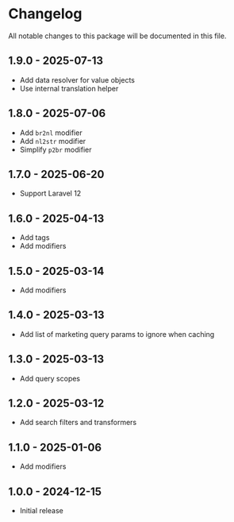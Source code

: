 # Changelog

All notable changes to this package will be documented in this file.

## 1.9.0 - 2025-07-13

- Add data resolver for value objects
- Use internal translation helper

## 1.8.0 - 2025-07-06

- Add `br2nl` modifier
- Add `nl2str` modifier
- Simplify `p2br` modifier

## 1.7.0 - 2025-06-20

- Support Laravel 12

## 1.6.0 - 2025-04-13

- Add tags
- Add modifiers

## 1.5.0 - 2025-03-14

- Add modifiers

## 1.4.0 - 2025-03-13

- Add list of marketing query params to ignore when caching

## 1.3.0 - 2025-03-13

- Add query scopes

## 1.2.0 - 2025-03-12

- Add search filters and transformers

## 1.1.0 - 2025-01-06

- Add modifiers

## 1.0.0 - 2024-12-15

- Initial release
